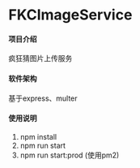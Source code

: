 # FKCImageService

#### 项目介绍
疯狂猜图片上传服务

#### 软件架构
基于express、multer

#### 使用说明

1. npm install
2. npm run start
3. npm run start:prod  (使用pm2)
